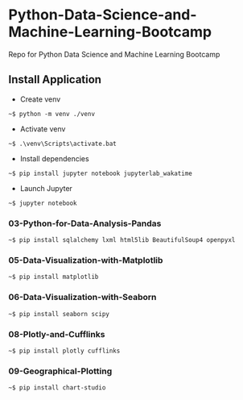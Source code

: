 # Python-Data-Science-and-Machine-Learning-Bootcamp
Repo for Python Data Science and Machine Learning Bootcamp

## Install Application

- Create venv

```shell
~$ python -m venv ./venv
```

- Activate venv

```shell
~$ .\venv\Scripts\activate.bat
```

- Install dependencies

```shell
~$ pip install jupyter notebook jupyterlab_wakatime

```

- Launch Jupyter

```shell
~$ jupyter notebook
```

### 03-Python-for-Data-Analysis-Pandas

```shell
~$ pip install sqlalchemy lxml html5lib BeautifulSoup4 openpyxl
```

### 05-Data-Visualization-with-Matplotlib

```shell
~$ pip install matplotlib
```

### 06-Data-Visualization-with-Seaborn

```shell
~$ pip install seaborn scipy
```

### 08-Plotly-and-Cufflinks

```shell
~$ pip install plotly cufflinks
```

### 09-Geographical-Plotting

```shell
~$ pip install chart-studio
```

